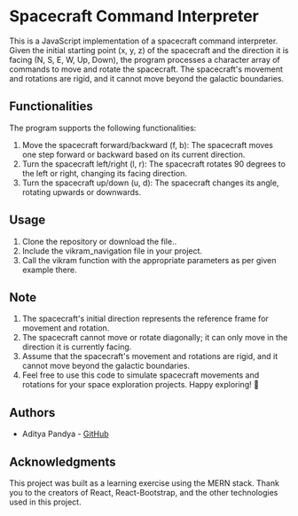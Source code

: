 # Spacecraft Command Interpreter

This is a JavaScript implementation of a spacecraft command interpreter. Given the initial starting point (x, y, z) of the spacecraft and the direction it is facing (N, S, E, W, Up, Down), the program processes a character array of commands to move and rotate the spacecraft. The spacecraft's movement and rotations are rigid, and it cannot move beyond the galactic boundaries.

## Functionalities

The program supports the following functionalities:

1. Move the spacecraft forward/backward (f, b): The spacecraft moves one step forward or backward based on its current direction.
2. Turn the spacecraft left/right (l, r): The spacecraft rotates 90 degrees to the left or right, changing its facing direction.
3. Turn the spacecraft up/down (u, d): The spacecraft changes its angle, rotating upwards or downwards.

## Usage

1. Clone the repository or download the file..
2. Include the vikram_navigation file in your project.
3. Call the vikram function with the appropriate parameters as per given example there.

## Note
1. The spacecraft's initial direction represents the reference frame for movement and rotation.
2. The spacecraft cannot move or rotate diagonally; it can only move in the direction it is currently facing.
3. Assume that the spacecraft's movement and rotations are rigid, and it cannot move beyond the galactic boundaries.
4. Feel free to use this code to simulate spacecraft movements and rotations for your space exploration projects. Happy exploring! 🚀

## Authors

- Aditya Pandya - [GitHub](https://github.com/AdityaPandya23)

## Acknowledgments

This project was built as a learning exercise using the MERN stack. Thank you to the creators of React, React-Bootstrap, and the other technologies used in this project.
